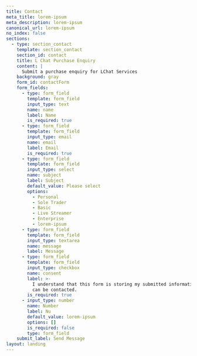 ```yaml
---
title: Contact
meta_title: lorem-ipsum
meta_description: lorem-ipsum
canonical_url: lorem-ipsum
no_index: false
sections:
  - type: section_contact
    template: section_contact
    section_id: contact
    title: L Chat Purchase Enquiry
    content: |
      Submit a purchase enquiry for LChat Services
    background: gray
    form_id: contactForm
    form_fields:
      - type: form_field
        template: form_field
        input_type: text
        name: name
        label: Name
        is_required: true
      - type: form_field
        template: form_field
        input_type: email
        name: email
        label: Email
        is_required: true
      - type: form_field
        template: form_field
        input_type: select
        name: subject
        label: Subject
        default_value: Please select
        options:
          - Personal
          - Sole Trader
          - Basic
          - Live Streamer
          - Enterprise
          - lorem-ipsum
      - type: form_field
        template: form_field
        input_type: textarea
        name: message
        label: Message
      - type: form_field
        template: form_field
        input_type: checkbox
        name: consent
        label: >-
          I understand that this form is storing my submitted information so I
          can be contacted.
        is_required: true
      - input_type: number
        name: Number
        label: Nu
        default_value: lorem-ipsum
        options: []
        is_required: false
        type: form_field
    submit_label: Send Message
layout: landing
---
```

